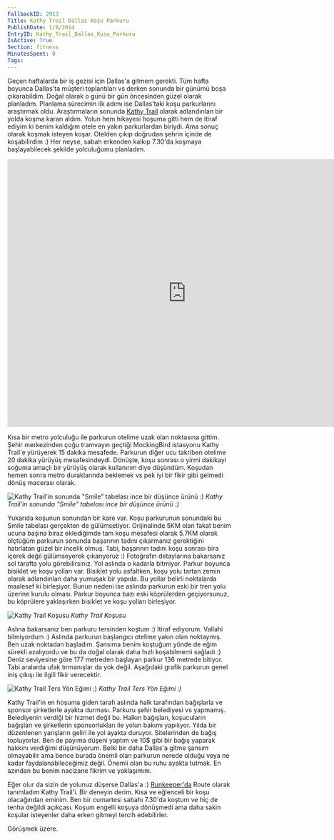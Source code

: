 ```yaml
---
FallbackID: 2913
Title: Kathy Trail Dallas Koşu Parkuru
PublishDate: 1/8/2014
EntryID: Kathy_Trail_Dallas_Kosu_Parkuru
IsActive: True
Section: fitness
MinutesSpent: 0
Tags: 
---
```

Geçen haftalarda bir iş gezisi için Dallas'a gitmem gerekti. Tüm hafta
boyunca Dallas'ta müşteri toplantıları vs derken sonunda bir günümü boşa
çıkarabildim. Doğal olarak o günü bir gün öncesinden güzel olarak
planladım. Planlama sürecimin ilk adımı ise Dallas'taki koşu
parkurlarını araştırmak oldu. Araştırmaların sonunda [Kathy
Trail](http://www.katytraildallas.org/) olarak adlandırılan bir yolda
koşma kararı aldım. Yolun hem hikayesi hoşuma gitti hem de itiraf ediyim
ki benim kaldığım otele en yakın parkurlardan biriydi. Ama sonuç olarak
koşmak isteyen koşar. Otelden çıkıp doğrudan şehrin içinde de
koşabilirdim :) Her neyse, sabah erkenden kalkıp 7.30'da koşmaya
başlayabilecek şekilde yolculuğumu planladım.

<iframe src="https://www.google.com/maps/embed?pb=!1m27!1m12!1m3!1d3518.371215536192!2d-96.77934770472518!3d32.833688874541544!2m3!1f0!2f0!3f0!3m2!1i1024!2i768!4f13.1!4m12!1i0!3e2!4m5!1s0x864e9f1240e26391%3A0x481d4634425348bf!2sMockingbird+Station%2C+Dallas%2C+TX+75206!3m2!1d32.837806!2d-96.774666!4m3!3m2!1d32.832460399999995!2d-96.78130689999999!5e1!3m2!1sen!2s!4v1406830017522" width="800" height="600" frameborder="0" style="border:0"></iframe>

Kısa bir metro yolculuğu ile parkurun otelime uzak olan noktasına
gittim. Şehir merkezinden çoğu tramvayın geçtiği MockingBird istasyonu
Kathy Trail'e yürüyerek 15 dakika mesafede. Parkurun diğer ucu takriben
otelime 20 dakika yürüyüş mesafesindeydi. Dönüşte, koşu sonrası o yirmi
dakikayi soğuma amaçlı bir yürüyüş olarak kullanırım diye düşündüm.
Koşudan hemen sonra metro duraklarında beklemek vs pek iyi bir fikir
gibi gelmedi dönüş macerası olarak.

![Kathy Trail'in sonunda "Smile" tabelası ince bir düşünce ürünü
:)](media/Kathy_Trail_Dallas_Kosu_Parkuru/kathy.jpg)
*Kathy Trail'in sonunda "Smile" tabelası ince bir düşünce ürünü :)*

Yukarıda koşunun sonundan bir kare var. Koşu parkurunun sonundaki bu
Smile tabelası gerçekten de gülümsetiyor. Orijinalinde 5KM olan fakat
benim ucuna başına biraz eklediğimde tam koşu mesafesi olarak 5.7KM
olarak ölçtüğüm parkurun sonunda başarının tadını çıkarmanız gerektiğini
hatırlatan güzel bir incelik olmuş. Tabi, başarının tadını koşu sonrası
bira içerek değil gülümseyerek çıkarıyoruz :) Fotoğrafın detaylarına
bakarsanız sol tarafta yolu görebilirsiniz. Yol aslında o kadarla
bitmiyor. Parkur boyunca bisiklet ve koşu yolları var. Bisiklet yolu
asfaltken, koşu yolu tartan zemin olarak adlandırılan daha yumuşak bir
yapıda. Bu yollar belirli noktalarda maalesef ki birleşiyor. Bunun
nedeni ise aslında parkurun eski bir tren yolu üzerine kurulu olması.
Parkur boyunca bazı eski köprülerden geçiyorsunuz, bu köprülere
yaklaşırken bisiklet ve koşu yolları birleşiyor.

![Kathy Trail
Koşusu](media/Kathy_Trail_Dallas_Kosu_Parkuru/kathy_2.jpg)
*Kathy Trail Koşusu*

Aslına bakarsanız ben parkuru tersinden koştum :) İtiraf ediyorum.
Vallahi bilmiyordum :) Aslında parkurun başlangıcı otelime yakın olan
noktaymış. Ben uzak noktadan başladım. Şansıma benim koştuğum yönde de
eğim sürekli azalıyordu ve bu da doğal olarak daha hızlı koşabilmemi
sağladı :) Deniz seviyesine göre 177 metreden başlayan parkur 136
metrede bitiyor. Tabi aralarda ufak tırmanışlar da yok değil. Aşağıdaki
grafik parkurun genel iniş çıkışı ile ilgili fikir verecektir.

![Kathy Trail Ters Yön Eğimi
:)](media/Kathy_Trail_Dallas_Kosu_Parkuru/kathy_3.jpg)
*Kathy Trail Ters Yön Eğimi :)*

Kathy Trail'in en hoşuma giden tarafı aslında halk tarafından bağışlarla
ve sponsor şirketlerle ayakta durması. Parkuru şehir belediyesi vs
yapmamış. Belediyenin verdiği bir hizmet değil bu. Halkın bağışları,
koşucuların bağışları ve şirketlerin sponsorlukları ile yolun bakımı
yapılıyor. Yılda bir düzenlenen yarışların geliri ile yol ayakta
duruyor. Sitelerinden de bağış topluyorlar. Ben de payıma düşeni yaptım
ve 10\$ gibi bir bağış yaparak hakkını verdiğimi düşünüyorum. Belki bir
daha Dallas'a gitme şansım olmayabilir ama bence burada önemli olan
parkurun nerede olduğu veya ne kadar faydalanabileceğimiz değil. Önemli
olan bu ruhu ayakta tutmak. En azından bu benim nacizane fikrim ve
yaklaşımım. 

Eğer olur da sizin de yolunuz düşerse Dallas'a :)
[Runkeeper'da](http://runkeeper.com/user/daronyondem/route/3274009)
Route olarak tanımladım Kathy Trail'i. Bir deneyin derim. Kısa ve
eğlenceli bir koşu olacağından eminim. Ben bir cumartesi sabahı 7.30'da
koştum ve hiç de tenha değildi açıkçası. Koşum engelli koşuya dönüşmedi
ama daha sakin koşular isteyenler daha erken gitmeyi tercih edebilirler.

Görüşmek üzere.



